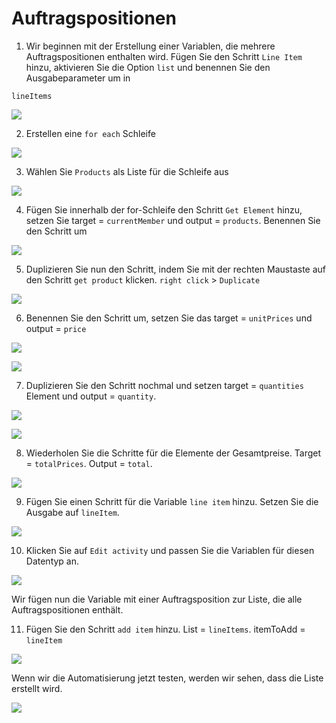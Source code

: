 # Auftragspositionen

<!-- ## Saving line Items -->

1. Wir beginnen mit der Erstellung einer Variablen, die mehrere Auftragspositionen enthalten wird. Fügen Sie den Schritt  `Line Item` hinzu, aktivieren Sie die Option `list` und benennen Sie den Ausgabeparameter um in

```
lineItems
```

![](../images/0841.png)


2. Erstellen eine `for each` Schleife

![](../images/0850.png)

3. Wählen Sie `Products` als Liste für die Schleife aus

![](../images/0851.png)

4. Fügen Sie innerhalb der for-Schleife den Schritt `Get Element` hinzu, setzen Sie target = `currentMember` und output = `products`. Benennen Sie den Schritt um

![](../images/0852.png)

5. Duplizieren Sie nun den Schritt, indem Sie mit der rechten Maustaste auf den Schritt `get product` klicken. `right click` > `Duplicate`

![](../images/0853.png)

6. Benennen Sie den Schritt um, setzen Sie das target = `unitPrices` und output = `price`

![](../images/0855.png)

![](../images/0854.png)

7. Duplizieren Sie den Schritt nochmal und setzen target = `quantities` Element und output = `quantity`.

![](../images/0856.png)

![](../images/0857.png)

8. Wiederholen Sie die Schritte für die Elemente der Gesamtpreise. Target = `totalPrices`. Output = `total`.

![](../images/0858.png)

9. Fügen Sie einen Schritt für die Variable `line item` hinzu. Setzen Sie die Ausgabe auf `lineItem`.

![](../images/0859.png)

10. Klicken Sie auf `Edit activity` und passen Sie die Variablen für diesen Datentyp an.

![](../images/0860.png)

Wir fügen nun die Variable mit einer Auftragsposition zur Liste, die alle Auftragspositionen enthält.

11. Fügen Sie den Schritt `add item` hinzu. List = `lineItems`. itemToAdd = `lineItem`

![](../images/0861.png)

Wenn wir die Automatisierung jetzt testen, werden wir sehen, dass die Liste erstellt wird.

![](../images/0862.png)